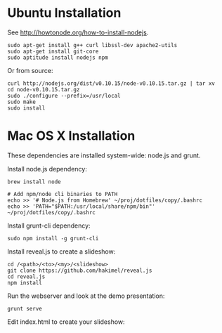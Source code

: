 

# Ubuntu Installation

See http://howtonode.org/how-to-install-nodejs.

    sudo apt-get install g++ curl libssl-dev apache2-utils
    sudo apt-get install git-core
    sudo aptitude install nodejs npm

Or from source:

    curl http://nodejs.org/dist/v0.10.15/node-v0.10.15.tar.gz | tar xv
    cd node-v0.10.15.tar.gz
    sudo ./configure --prefix=/usr/local
    sudo make
    sudo install

# Mac OS X Installation

These dependencies are installed system-wide: node.js and grunt.

Install node.js dependency:

    brew install node

    # Add npm/node cli binaries to PATH
    echo >> '# Node.js from Homebrew' ~/proj/dotfiles/copy/.bashrc
    echo >> 'PATH="$PATH:/usr/local/share/npm/bin"' ~/proj/dotfiles/copy/.bashrc

Install grunt-cli dependency:

    sudo npm install -g grunt-cli


Install reveal.js to create a slideshow:
    
    cd /<path>/<to>/<my>/<slideshow>
    git clone https://github.com/hakimel/reveal.js
    cd reveal.js
    npm install

Run the webserver and look at the demo presentation:

    grunt serve

Edit index.html to create your slideshow:



